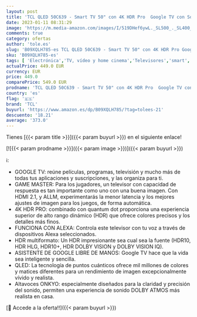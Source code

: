 ```yaml
---
layout: post
title: 'TCL QLED 50C639 - Smart TV 50" con 4K HDR Pro  Google TV con Sonido Onkyo  Motion Clarity  Google Assistant Incorporado & Compatible con Alexa'
date: 2023-01-11 08:31:29
image: 'https://m.media-amazon.com/images/I/519DHef6ywL._SL500_._SL400_.jpg'
comments: true
category: ofertas
author: 'tole.es'
slug: 'B09XQLH785-es TCL QLED 50C639 - Smart TV 50" con 4K HDR Pro Google TV...'
sku: 'B09XQLH785-es'
tags: [ 'Electrónica','TV, vídeo y home cinema','Televisores','smart','tcl','tv','🇪🇸', ]
actualPrice: 449.0 EUR
currency: EUR
price: 449.0
comparePrice: 549.0 EUR
prodname: 'TCL QLED 50C639 - Smart TV 50" con 4K HDR Pro  Google TV con Sonido Onkyo  Motion Clarity  Google Assistant Incorporado & Compatible con Alexa'
country: 'es'
flag: '🇪🇸'
brand: 'TCL'
buyurl: 'https://www.amazon.es/dp/B09XQLH785/?tag=tolees-21'
descuento: '18.21'
average: '373.0'
---
```


Tienes [{{< param title >}}]({{< param buyurl >}}) en el siguiente enlace!

[![{{< param prodname >}}]({{< param image >}})]({{< param buyurl >}})

ℹ️:

- GOOGLE TV: reúne películas, programas, televisión y mucho más de todas tus aplicaciones y suscripciones, y las organiza para ti.
- GAME MASTER: Para los jugadores, un televisor con capacidad de respuesta es tan importante como uno con una buena imagen. Con HDMI 2.1, y ALLM, experimentarás la menor latencia y los mejores ajustes de imagen para los juegos, de forma automática.
- 4K HDR PRO: combinado con quantum dot proporciona una experiencia superior de alto rango dinámico (HDR) que ofrece colores precisos y los detalles más finos.
- FUNCIONA CON ALEXA: Controla este televisor con tu voz a través de dispositivos Alexa seleccionados.
- HDR multiformato: Un HDR impresionante sea cual sea la fuente (HDR10, HDR HLG, HDR10+, HDR DOLBY VISION y DOLBY VISION IQ).
- ASISTENTE DE GOOGLE LIBRE DE MANOS: Google TV hace que la vida sea inteligente y sencilla.
- QLED: La tecnología de puntos cuánticos ofrece mil millones de colores y matices diferentes para un rendimiento de imagen excepcionalmente vívido y realista.
- Altavoces ONKYO: especialmente diseñados para la claridad y precisión del sonido, permiten una experiencia de sonido DOLBY ATMOS más realista en casa.

[🛒 Accede a la oferta!!]({{< param buyurl >}})
